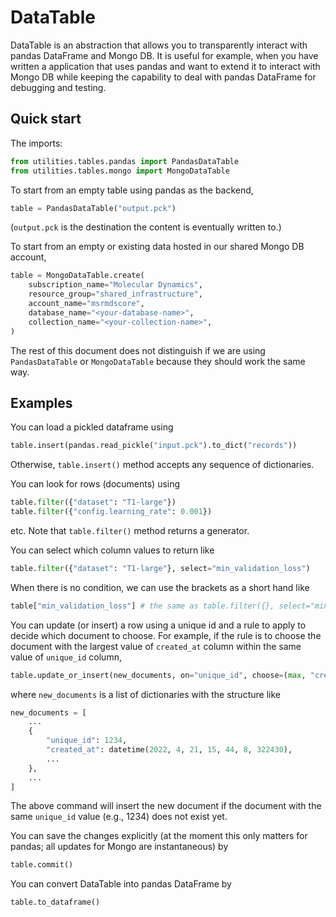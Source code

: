 # DataTable

DataTable is an abstraction that allows you to transparently interact with pandas DataFrame and Mongo DB. It is useful for example, when you have written a application that uses pandas and want to extend it to interact with Mongo DB while keeping the capability to deal with pandas DataFrame for debugging and testing.

## Quick start

The imports:
```python
from utilities.tables.pandas import PandasDataTable
from utilities.tables.mongo import MongoDataTable
```

To start from an empty table using pandas as the backend,
```python
table = PandasDataTable("output.pck")
```
(`output.pck` is the destination the content is eventually written to.)

To start from an empty or existing data hosted in our shared Mongo DB account, 
```python
table = MongoDataTable.create(
    subscription_name="Molecular Dynamics",
    resource_group="shared_infrastructure",
    account_name="msrmdscore",
    database_name="<your-database-name>",
    collection_name="<your-collection-name>",
)
```

The rest of this document does not distinguish if we are using `PandasDataTable` or `MongoDataTable` because they should work the same way.

## Examples

You can load a pickled dataframe using
```python
table.insert(pandas.read_pickle("input.pck").to_dict("records"))
```

Otherwise, `table.insert()` method accepts any sequence of dictionaries.

You can look for rows (documents) using
```python
table.filter({"dataset": "T1-large"})
table.filter({"config.learning_rate": 0.001})
```
etc. Note that `table.filter()` method returns a generator.

You can select which column values to return like
```python
table.filter({"dataset": "T1-large"}, select="min_validation_loss")
```

When there is no condition, we can use the brackets as a short hand like
```python
table["min_validation_loss"] # the same as table.filter({}, select="min_validation_loss")
```

You can update (or insert) a row using a unique id and a rule to apply to decide which document to choose. For example, if the rule is to choose the document with the largest value of `created_at` column within the same value of `unique_id` column,
```python
table.update_or_insert(new_documents, on="unique_id", choose=(max, "created_at"))
```
where `new_documents` is a list of dictionaries with the structure like
```python
new_documents = [
    ...
    {
        "unique_id": 1234,
        "created_at": datetime(2022, 4, 21, 15, 44, 8, 322430),
        ...
    },
    ...
]
```

The above command will insert the new document if the document with the same `unique_id` value (e.g., 1234) does not exist yet.

You can save the changes explicitly (at the moment this only matters for pandas; all updates for Mongo are instantaneous) by
```python
table.commit()
```

You can convert DataTable into pandas DataFrame by
```python
table.to_dataframe()
```
